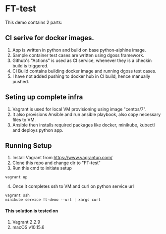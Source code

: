 # FT-test

This demo contains 2 parts:

## CI serive for docker images.
1. App is written in python and build on base python-alphine image.
2. Sample container test cases are written using dgoss framework.
3. Github's "Actions" is used as CI service, whenever they is a checkin build is triggered.
4. CI Build contains building docker image and running dgoss test cases.
5. I have not added pushing to docker hub in CI build, hence manually pushed.

## Seting up complete infra
1. Vagrant is used for local VM provisioning using image "centos/7".
2. It also provisions Ansible and run ansible playbook, also copy necessary files to VM.
3. Ansible then installs required packages like docker, minikube, kubectl and deploys python app.


## Running Setup

1. Install Vagrant from https://www.vagrantup.com/
2. Clone this repo and change dir to "FT-test"
3. Run this cmd to initiate setup
```
vagrant up
```
4. Once it completes ssh to VM and curl on python service url
```
vagrant ssh
minikube service ft-demo --url | xargs curl
```

#### This solution is tested on 
1. Vagrant 2.2.9
2. macOS v10.15.6